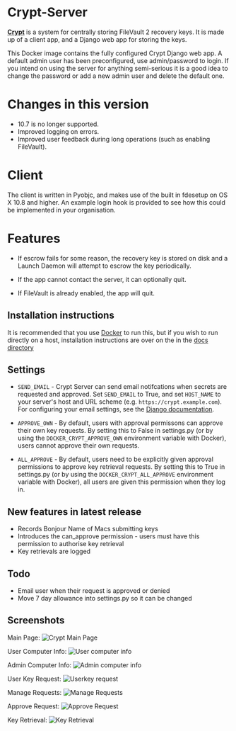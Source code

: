Crypt-Server
============
__[Crypt][1]__ is a system for centrally storing FileVault 2 recovery keys. It is made up of a client app, and a Django web app for storing the keys.

This Docker image contains the fully configured Crypt Django web app. A default admin user has been preconfigured, use admin/password to login.
If you intend on using the server for anything semi-serious it is a good idea to change the password or add a new admin user and delete the default one.

__Changes in this version__
=================

- 10.7 is no longer supported.
- Improved logging on errors.
- Improved user feedback during long operations (such as enabling FileVault).

__Client__
====
The client is written in Pyobjc, and makes use of the built in fdesetup on OS X 10.8 and higher. An example login hook is provided to see how this could be implemented in your organisation.

__Features__
=======
- If escrow fails for some reason, the recovery key is stored on disk and a Launch Daemon will attempt to escrow the key periodically.
- If the app cannot contact the server, it can optionally quit.
- If FileVault is already enabled, the app will quit.


  [1]: https://github.com/grahamgilbert/Crypt

## Installation instructions
It is recommended that you use [Docker](Docker.md) to run this, but if you wish to run directly on a host, installation instructions are over on the in the [docs directory](https://github.com/grahamgilbert/Crypt-Server/blob/master/docs/Installation_on_Ubuntu_12.md)

## Settings

* ``SEND_EMAIL`` - Crypt Server can send email notifcations when secrets are requested and approved. Set ``SEND_EMAIL`` to True, and set ``HOST_NAME`` to your server's host and URL scheme (e.g. ``https://crypt.example.com``). For configuring your email settings, see the [Django documentation](https://docs.djangoproject.com/en/1.9/ref/settings/#std:setting-EMAIL_HOST).

* ``APPROVE_OWN`` - By default, users with approval permissons can approve their own key requests. By setting this to False in settings.py (or by using the `DOCKER_CRYPT_APPROVE_OWN` environment variable with Docker), users cannot approve their own requests.

* ``ALL_APPROVE`` - By default, users need to be explicitly given approval permissions to approve key retrieval requests. By setting this to True in settings.py (or by using the `DOCKER_CRYPT_ALL_APPROVE` environment variable with Docker), all users are given this permission when they log in.

## New features in latest release
- Records Bonjour Name of Macs submitting keys
- Introduces the can_approve permission - users must have this permission to authorise key retrieval
- Key retrievals are logged

## Todo
- Email user when their request is approved or denied
- Move 7 day allowance into settings.py so it can be changed


## Screenshots
Main Page:
![Crypt Main Page](https://raw.github.com/grahamgilbert/Crypt-Server/master/docs/images/home.png)

User Computer Info:
![User computer info](https://raw.github.com/grahamgilbert/Crypt-Server/master/docs/images/user_computer_info.png)

Admin Computer Info:
![Admin computer info](https://raw.github.com/grahamgilbert/Crypt-Server/master/docs/images/admin_computer_info.png)

User Key Request:
![Userkey request](https://raw.github.com/grahamgilbert/Crypt-Server/master/docs/images/user_key_request.png)

Manage Requests:
![Manage Requests](https://raw.github.com/grahamgilbert/Crypt-Server/master/docs/images/manage_requests.png)

Approve Request:
![Approve Request](https://raw.github.com/grahamgilbert/Crypt-Server/master/docs/images/approve_request.png)

Key Retrieval:
![Key Retrieval](https://raw.github.com/grahamgilbert/Crypt-Server/master/docs/images/key_retrieval.png)
